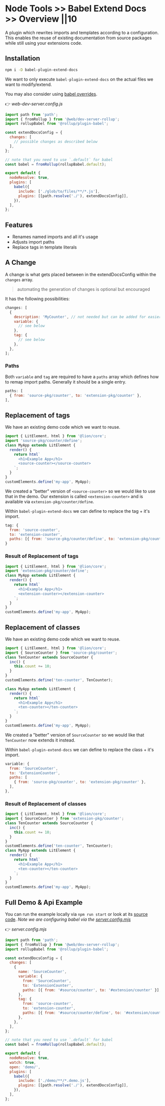 # Node Tools >> Babel Extend Docs >> Overview ||10

A plugin which rewrites imports and templates according to a configuration.
This enables the reuse of existing documentation from source packages while still using your extensions code.

## Installation

```bash
npm i -D babel-plugin-extend-docs
```

We want to only execute `babel-plugin-extend-docs` on the actual files we want to modify/extend.

You may also consider using [babel overrides](https://babeljs.io/docs/en/options#overrides).

👉 _web-dev-server.config.js_

```js
import path from 'path';
import { fromRollup } from '@web/dev-server-rollup';
import rollupBabel from '@rollup/plugin-babel';

const extendDocsConfig = {
  changes: [
    // possible changes as described below
  ],
};

// note that you need to use `.default` for babel
const babel = fromRollup(rollupBabel.default);

export default {
  nodeResolve: true,
  plugins: [
    babel({
      include: ['./glob/to/files/**/*.js'],
      plugins: [[path.resolve('./'), extendDocsConfig]],
    }),
  ],
};
```

## Features

- Renames named imports and all it's usage
- Adjusts import paths
- Replace tags in template literals

## A Change

A change is what gets placed between in the extendDocsConfig within the `changes` array.

> automating the generation of changes is optional but encouraged

It has the following possibilities:

```js
changes: [
  {
    description: 'MyCounter', // not needed but can be added for easier reading of the config
    variable: {
      // see below
    },
    tag: {
      // see below
    },
  },
];
```

### Paths

Both `variable` and `tag` are required to have a `paths` array which defines how to remap import paths. Generally it should be a single entry.

```js
paths: [
  { from: 'source-pkg/counter', to: 'extension-pkg/counter' },
],
```

## Replacement of tags

We have an existing demo code which we want to reuse.

```js
import { LitElement, html } from '@lion/core';
import 'source-pkg/counter/define';
class MyApp extends LitElement {
  render() {
    return html`
      <h1>Example App</h1>
      <source-counter></source-counter>
    `;
  }
}
customElements.define('my-app', MyApp);
```

We created a "better" version of `<source-counter>` so we would like to use that in the demo.
Our extension is called `<extension-counter>` and is available via `extension-pkg/counter/define`.

Within `babel-plugin-extend-docs` we can define to replace the tag + it's import.

```js
tag: {
  from: 'source-counter',
  to: 'extension-counter',
  paths: [{ from: 'source-pkg/counter/define', to: 'extension-pkg/counter/define' }],
}
```

### Result of Replacement of tags

```js
import { LitElement, html } from '@lion/core';
import 'extension-pkg/counter/define';
class MyApp extends LitElement {
  render() {
    return html`
      <h1>Example App</h1>
      <extension-counter></extension-counter>
    `;
  }
}
customElements.define('my-app', MyApp);
```

## Replacement of classes

We have an existing demo code which we want to reuse.

```js
import { LitElement, html } from '@lion/core';
import { SourceCounter } from 'source-pkg/counter';
class TenCounter extends SourceCounter {
  inc() {
    this.count += 10;
  }
}
customElements.define('ten-counter', TenCounter);

class MyApp extends LitElement {
  render() {
    return html`
      <h1>Example App</h1>
      <ten-counter></ten-counter>
    `;
  }
}
customElements.define('my-app', MyApp);
```

We created a "better" version of `SourceCounter` so we would like that `TenCounter` now extends it instead.

Within `babel-plugin-extend-docs` we can define to replace the class + it's import.

```js
variable: {
  from: 'SourceCounter',
  to: 'ExtensionCounter',
  paths: [
    { from: 'source-pkg/counter', to: 'extension-pkg/counter' },
  ],
},
```

### Result of Replacement of classes

```js
import { LitElement, html } from '@lion/core';
import { SourceCounter } from 'extension-pkg/counter';
class TenCounter extends SourceCounter {
  inc() {
    this.count += 10;
  }
}
customElements.define('ten-counter', TenCounter);
class MyApp extends LitElement {
  render() {
    return html`
      <h1>Example App</h1>
      <ten-counter></ten-counter>
    `;
  }
}
customElements.define('my-app', MyApp);
```

## Full Demo & Api Example

You can run the example locally via `npm run start` or look at its [source code](https://github.com/ing-bank/lion/tree/master/packages-node/babel-plugin-extend-docs/demo/).
_Note we are configuring babel via the [server.config.mjs](https://github.com/ing-bank/lion/tree/master/packages-node/babel-plugin-extend-docs/demo/server.config.mjs)_

👉 _server.config.mjs_

```js
import path from 'path';
import { fromRollup } from '@web/dev-server-rollup';
import rollupBabel from '@rollup/plugin-babel';

const extendDocsConfig = {
  changes: [
    {
      name: 'SourceCounter',
      variable: {
        from: 'SourceCounter',
        to: 'ExtensionCounter',
        paths: [{ from: '#source/counter', to: '#extension/counter' }],
      },
      tag: {
        from: 'source-counter',
        to: 'extension-counter',
        paths: [{ from: '#source/counter/define', to: '#extension/counter/define' }],
      },
    },
  ],
};

// note that you need to use `.default` for babel
const babel = fromRollup(rollupBabel.default);

export default {
  nodeResolve: true,
  watch: true,
  open: 'demo/',
  plugins: [
    babel({
      include: ['./demo/**/*.demo.js'],
      plugins: [[path.resolve('./'), extendDocsConfig]],
    }),
  ],
};
```
